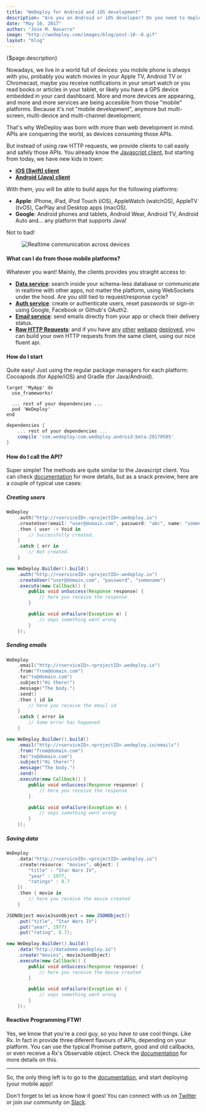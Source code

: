 ```yaml
---
title: "WeDeploy for Android and iOS development"
description: "Are you an Android or iOS developer? Do you need to deploy services quickly and easily to the cloud and focus on your mobile apps? Did you miss mobile platforms in WeDeploy? Yes, today is a big date for you!"
date: "May 10, 2017"
author: "Jose M. Navarro"
image: "http://wedeploy.com/images/blog/post-10--0.gif"
layout: "blog"
---
```


<article>

{$page.description}

Nowadays, we live in a world full of devices: you mobile phone is *always* with you, probably you watch movies in your Apple TV, Android TV or Chromecast, maybe you receive notifications in your smart watch or you read books or articles in your tablet, or likely you have a GPS device embedded in your card dashboard. More and more devices are appearing, and more and more services are being accesible from those "mobile" platforms. Because it's not "mobile development", anymore but multi-screen, multi-device and multi-channel development.

That's why WeDeploy was born with more than web development in mind. APIs are conquering the world, as devices consuming those APIs.

But instead of using raw HTTP requests, we provide clients to call easily and safely those APIs. You already know the [Javascript client](/docs/intro/using-the-api-client.html#1), but starting from today, we have new kids in town:

- **<a target="_blank" href="/docs/intro/using-the-api-client.html#2">iOS (Swift) client</a>**
- **<a target="_blank" href="/docs/intro/using-the-api-client.html#3">Android (Java) client</a>**

With them, you will be able to build apps for the following platforms:

- **Apple**: iPhone, iPad, iPod Touch (iOS), AppleWatch (watchOS), AppleTV (tvOS), CarPlay and Desktop apps (macOS).
- **Google**: Android phones and tablets, Android Wear, Android TV, Android Auto and... any platform that supports Java!

Not to bad!

<figure>
	<img src="../images/blog/post-10--0.gif" alt="Realtime communication across devices">
</figure>


#### What can I do from those mobile platforms?

Whatever you want! Mainly, the clients provides you straight access to:

- **<a target="_blank" href="/docs/data/getting-started.html">Data service</a>**: search inside your schema-less database or communicate in realtime with other apps, not matter the platform, using WebSockets under the hood. Are you still tied to request/response cycle?
- **<a target="_blank" href="/docs/auth/getting-started.html">Auth service</a>**: create or authenticate users, reset passwords or sign-in using Google, Facebook or Github's OAuth2.
- **<a target="_blank" href="/docs/email/getting-started.html">Email service</a>**: send emails directly from your app or check their delivery status.
- **<a target="_blank" href="/docs/hosting/getting-started.html">Raw HTTP Requests</a>**: and if you have [any](/docs/other/nodejs.html) [other](/docs/other/ruby.html) [webapp](/docs/other/java.html) [deployed](/docs/hosting/getting-started.html), you can build your own HTTP requests from the same client, using our nice fluent api.


#### How do I start

Quite easy! Just using the regular package managers for each platform: Cocoapods (for Apple/iOS) and Gradle (for Java/Android).

```Podfile
target 'MyApp' do
  use_frameworks!

  ... rest of your dependencies ...
  pod 'WeDeploy'
end
```
```build.gradle
dependencies {
	... rest of your dependencies ...
    compile 'com.wedeploy:com.wedeploy.android:beta-20170505'
}
```

#### How do I call the API?

Super simple! The methods are quite similar to the Javascript client. You can check [documentation](/docs/) for more details, but as a snack preview, here are a couple of typical use cases:

##### Creating users

```swift
WeDeploy
	.auth("http://<serviceID>.<projectID>.wedeploy.io")
	.createUser(email: "user@domain.com", password: "abc", name: "somename")
	.then { user -> Void in
		// Successfully created.
	}
	.catch { err in
		// Not created.
	}
```
```java
new WeDeploy.Builder().build()
    .auth("http://<serviceID>.<projectID>.wedeploy.io")
    .createUser("user@domain.com", "password", "somename")
    .execute(new Callback() {
        public void onSuccess(Response response) {
            // here you receive the response
        }

        public void onFailure(Exception e) {
            // oops something went wrong
        }
    });
```

##### Sending emails

```swift
WeDeploy
	.email("http://<serviceID>.<projectID>.wedeploy.io")
	.from("from@domain.com")
	.to("to@domain.com")
	.subject("Hi there!")
	.message("The body.")
	.send()
	.then { id in
		// here you receive the email id
	}
	.catch { error in
		// Some error has happened
	}
```
```java
new WeDeploy.Builder().build()
    .email("http://<serviceID>.<projectID>.wedeploy.io/emails")
    .from("from@domain.com")
    .to("to@domain.com")
    .subject("Hi there!")
    .message("The body.")
    .send()
    .execute(new Callback() {
        public void onSuccess(Response response) {
            // here you receive the response
        }

        public void onFailure(Exception e) {
            // oops something went wrong
        }
    });
```

##### Saving data

```swift
WeDeploy
    .data("http://<serviceID>.<projectID>.wedeploy.io")
    .create(resource: "movies", object: [
        "title" : "Star Wars IV",
        "year" : 1977,
        "ratings" : 8.7
    ])
    .then { movie in
        // here you receive the movie created
    }
```
```java
JSONObject movieJsonObject = new JSONObject()
    .put("title", "Star Wars IV")
    .put("year", 1977)
    .put("rating", 8.7);

new WeDeploy.Builder().build()
    .data("http://datademo.wedeploy.io")
    .create("movies", movieJsonObject)
    .execute(new Callback() {
        public void onSuccess(Response response) {
            // here you receive the movie created
        }

        public void onFailure(Exception e) {
            // oops something went wrong
        }
    });
```

#### Reactive Programming FTW!

Yes, we know that you're a cool guy, so you *have to* use cool things. Like Rx. In fact in provide three diferent flavours of APIs, depending on your platform. You can use the typical Promise pattern, good and old callbacks, or even receive a Rx's Observable object.
Check the [documentation](/docs/intro/using-the-api-client.html) for more details on this.

---

So, the only thing left is to go to the [documentation](/docs/), and start deploying (your mobile app)!

Don't forget to let us know how it goes! You can connect with us on [Twitter](https://twitter.com/wedeploy) or join our community on [Slack](http://chat.wedeploy.com).

</article>
